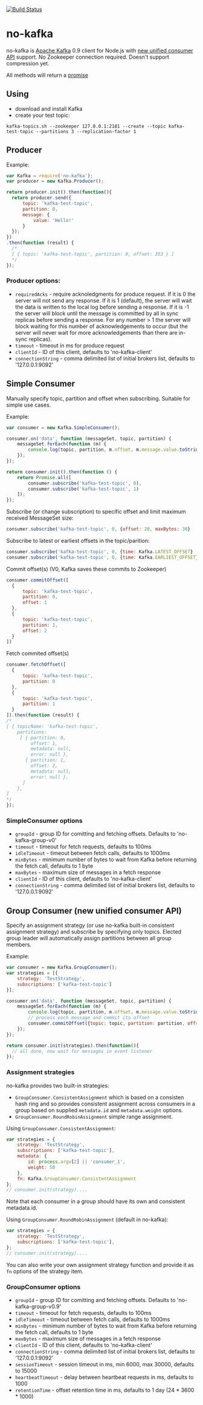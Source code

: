 [![Build Status](https://travis-ci.org/oleksiyk/kafka.png)](https://travis-ci.org/oleksiyk/kafka)

# no-kafka

no-kafka is [Apache Kafka](https://kafka.apache.org) 0.9 client for Node.js with [new unified consumer API](#group-consumer-new-unified-consumer-api) support. No Zookeeper connection required. Doesn't support compression yet.

All methods will return a [promise](https://github.com/petkaantonov/bluebird)

## Using

* download and install Kafka
* create your test topic:
```shell
kafka-topics.sh --zookeeper 127.0.0.1:2181 --create --topic kafka-test-topic --partitions 3 --replication-factor 1
```

## Producer

Example:

```javascript
var Kafka = require('no-kafka');
var producer = new Kafka.Producer();

return producer.init().then(function(){
  return producer.send({
      topic: 'kafka-test-topic',
      partition: 0,
      message: {
          value: 'Hello!'
      }
  });
})
.then(function (result) {
  /*
  [ { topic: 'kafka-test-topic', partition: 0, offset: 353 } ]
  */
});
```

### Producer options:
* `requiredAcks` - require acknoledgments for produce request. If it is 0 the server will not send any response.  If it is 1 (default), the server will wait the data is written to the local log before sending a response. If it is -1 the server will block until the message is committed by all in sync replicas before sending a response. For any number > 1 the server will block waiting for this number of acknowledgements to occur (but the server will never wait for more acknowledgements than there are in-sync replicas).
* `timeout` - timeout in ms for produce request
* `clientId` - ID of this client, defaults to 'no-kafka-client'
* `connectionString` - comma delimited list of initial brokers list, defaults to '127.0.0.1:9092'

## Simple Consumer

Manually specify topic, partition and offset when subscribing. Suitable for simple use cases.

Example:

```javascript
var consumer = new Kafka.SimpleConsumer();

consumer.on('data', function (messageSet, topic, partition) {
    messageSet.forEach(function (m) {
        console.log(topic, partition, m.offset, m.message.value.toString('utf8'));
    });
});

return consumer.init().then(function () {
    return Promise.all([
        consumer.subscribe('kafka-test-topic', 0),
        consumer.subscribe('kafka-test-topic', 1)
    ]);
});
```

Subscribe (or change subscription) to specific offset and limit maximum received MessageSet size:
```javascript
consumer.subscribe('kafka-test-topic', 0, {offset: 20, maxBytes: 30}
```

Subscribe to latest or earliest offsets in the topic/parition:
```javascript
consumer.subscribe('kafka-test-topic', 0, {time: Kafka.LATEST_OFFSET}
consumer.subscribe('kafka-test-topic', 0, {time: Kafka.EARLIEST_OFFSET}
```

Commit offset(s) (V0, Kafka saves these commits to Zookeeper)
```javascript
consumer.commitOffset([
  {
      topic: 'kafka-test-topic',
      partition: 0,
      offset: 1
  },
  {
      topic: 'kafka-test-topic',
      partition: 1,
      offset: 2
  }
])
```

Fetch commited offset(s)
```javascript
consumer.fetchOffset([
  {
      topic: 'kafka-test-topic',
      partition: 0
  },
  {
      topic: 'kafka-test-topic',
      partition: 1
  }
]).then(function (result) {
/*
[ { topicName: 'kafka-test-topic',
    partitions:
     [ { partition: 0,
         offset: 1,
         metadata: null,
         error: null },
       { partition: 1,
         offset: 2,
         metadata: null,
         error: null },
      ]
    },
]
*/
});
```

### SimpleConsumer options
* `groupId` - group ID for comitting and fetching offsets. Defaults to 'no-kafka-group-v0'
* `timeout` - timeout for fetch requests, defaults to 100ms
* `idleTimeout` - timeout between fetch calls, defaults to 1000ms
* `minBytes` - minimum number of bytes to wait from Kafka before returning the fetch call, defaults to 1 byte
* `maxBytes` - maximum size of messages in a fetch response
* `clientId` - ID of this client, defaults to 'no-kafka-client'
* `connectionString` - comma delimited list of initial brokers list, defaults to '127.0.0.1:9092'

## Group Consumer (new unified consumer API)

Specify an assignment strategy (or use no-kafka built-in consistent assignment strategy) and subscribe by specifying only topics. Elected group leader will automatically assign partitions between all group members.

Example:

```javascript
var consumer = new Kafka.GroupConsumer();
var strategies = [{
    strategy: 'TestStrategy',
    subscriptions: ['kafka-test-topic']
}];

consumer.on('data', function (messageSet, topic, partition) {
    messageSet.forEach(function (m) {
        console.log(topic, partition, m.offset, m.message.value.toString('utf8'));
        // process each message and commit its offset
        consumer.commitOffset({topic: topic, partition: partition, offset: m.offset, metadata: 'optional'});
    });
});

return consumer.init(strategies).then(function(){
  // all done, now wait for messages in event listener
});
```

### Assignment strategies

no-kafka provides two built-in strategies:
* `GroupConsumer.ConsistentAssignment` which is based on a consisten hash ring and so provides consistent assignment across consumers in a group based on supplied `metadata.id` and `metadata.weight` options.
* `GroupConsumer.RoundRobinAssignment` simple range assignment.

Using `GroupConsumer.ConsistentAssignment`:
```javascript
var strategies = {
    strategy: 'TestStrategy',
    subscriptions: ['kafka-test-topic'],
    metadata: {
        id: process.argv[2] || 'consumer_1',
        weight: 50
    },
    fn: Kafka.GroupConsumer.ConsistentAssignment
};
// consumer.init(strategy)....
```
Note that each consumer in a group should have its own and consistent metadata.id.

Using `GroupConsumer.RoundRobinAssignment` (default in no-kafka):
```javascript
var strategies = {
    strategy: 'TestStrategy',
    subscriptions: ['kafka-test-topic'],
};
// consumer.init(strategy)....
```

You can also write your own assignment strategy function and provide it as `fn` options of the strategy item.

### GroupConsumer options

* `groupId` - group ID for comitting and fetching offsets. Defaults to 'no-kafka-group-v0.9'
* `timeout` - timeout for fetch requests, defaults to 100ms
* `idleTimeout` - timeout between fetch calls, defaults to 1000ms
* `minBytes` - minimum number of bytes to wait from Kafka before returning the fetch call, defaults to 1 byte
* `maxBytes` - maximum size of messages in a fetch response
* `clientId` - ID of this client, defaults to 'no-kafka-client'
* `connectionString` - comma delimited list of initial brokers list, defaults to '127.0.0.1:9092'
* `sessionTimeout` - session timeout in ms, min 6000, max 30000, defaults to 15000
* `heartbeatTimeout` - delay between heartbeat requests in ms, defaults to 1000
* `retentionTime` - offset retention time in ms, defaults to 1 day (24 * 3600 * 1000)
 

